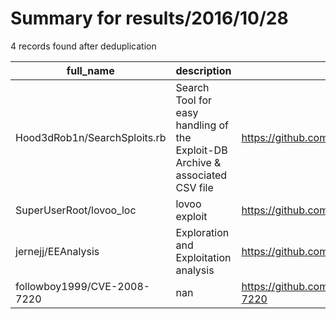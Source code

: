 
# Summary for results/2016/10/28
    
4 records found after deduplication

| full_name | description | html_url | matched_list | matched_count | pushed_at | size | stargazers_count | language | forks_count |
|------------------------------|-------------------------------------------------------------------------------|-------------------------------------------------|-----------------------|-----------------|---------------------------|--------|--------------------|------------|---------------|
| Hood3dRob1n/SearchSploits.rb | Search Tool for easy handling of the Exploit-DB Archive & associated CSV file | https://github.com/Hood3dRob1n/SearchSploits.rb | ['exploit', 'sploit'] | 2 | 2016-10-28 03:26:10+00:00 | 7 | 6 | Ruby | 4 |
| SuperUserRoot/lovoo_loc | lovoo exploit | https://github.com/SuperUserRoot/lovoo_loc | ['exploit'] | 1 | 2016-10-28 10:29:30+00:00 | 17 | 0 | Python | 0 |
| jernejj/EEAnalysis | Exploration and Exploitation analysis | https://github.com/jernejj/EEAnalysis | ['exploit'] | 1 | 2016-10-28 08:22:12+00:00 | 69 | 0 | Java | 0 |
| followboy1999/CVE-2008-7220 | nan | https://github.com/followboy1999/CVE-2008-7220 | ['cve-2'] | 1 | 2016-10-28 08:40:07+00:00 | 36 | 1 | HTML | 0 |
